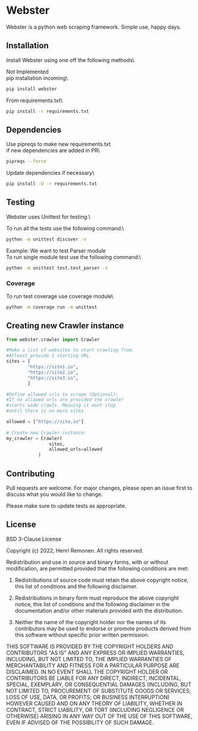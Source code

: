 # Webster

Webster is a python web scraping framework. Simple use, happy days.

## Installation
Install Webster using one off the following methods\

Not Implemented\
pip installation incoming\

```bash
pip install webster
```

From requirements.txt\
```bash
pip install -r requirements.txt
```

## Dependencies
Use pipreqs to make new requirements.txt\
if new dependencies are added in PR\

```bash
pipreqs --force
```

Update dependencies if necessary\

```bash
pip install -U -r requirements.txt
```

## Testing
Webster uses Unittest for testing.\

To run all the tests use the following command:\

```bash
python -m unittest discover -v
```

Example: We want to test Parser module\
To run single module test use the following command:\

```bash
python -m unittest test.test_parser -v
```


### Coverage
To run test coverage use coverage module\

```bash
python -m coverage run -m unittest
```


## Creating new Crawler instance
```python
from webster.crawler import Crawler

#Make a list of websites to start crawling from.
#Atleast provide 1 starting URL.
sites = [ 
        "https://site1.io",
        "https://site2.io", 
        "https://site3.io", 
        ]

#Define allowed urls to scrape (Optional):
#If no allowed urls are provided the crawler 
#starts wide crawls. Meaning it wont stop 
#until there is no more sites

allowed = ["https://site.io"]
    
# Create new Crawler instance:
my_crawler = Crawler(
                sites, 
                allowed_urls=allowed
            )

```


## Contributing
Pull requests are welcome. For major changes, please open an issue first to discuss what you would like to change.

Please make sure to update tests as appropriate.

## License
BSD 3-Clause License

Copyright (c) 2022, Henri Remonen.
All rights reserved.

Redistribution and use in source and binary forms, with or without modification, are permitted provided that the following conditions are met:

1. Redistributions of source code must retain the above copyright notice, this list of conditions and the following disclaimer.

2. Redistributions in binary form must reproduce the above copyright notice, this list of conditions and the following disclaimer in the documentation and/or other materials provided with the distribution.

3. Neither the name of the copyright holder nor the names of its contributors may be used to endorse or promote products derived from this software without specific prior written permission.

THIS SOFTWARE IS PROVIDED BY THE COPYRIGHT HOLDERS AND CONTRIBUTORS "AS IS" AND ANY EXPRESS OR IMPLIED WARRANTIES, INCLUDING, BUT NOT LIMITED TO, THE IMPLIED WARRANTIES OF MERCHANTABILITY AND FITNESS FOR A PARTICULAR PURPOSE ARE DISCLAIMED. IN NO EVENT SHALL THE COPYRIGHT HOLDER OR CONTRIBUTORS BE LIABLE FOR ANY DIRECT, INDIRECT, INCIDENTAL, SPECIAL, EXEMPLARY, OR CONSEQUENTIAL DAMAGES (INCLUDING, BUT NOT LIMITED TO, PROCUREMENT OF SUBSTITUTE GOODS OR SERVICES; LOSS OF USE, DATA, OR PROFITS; OR BUSINESS INTERRUPTION) HOWEVER CAUSED AND ON ANY THEORY OF LIABILITY, WHETHER IN CONTRACT, STRICT LIABILITY, OR TORT (INCLUDING NEGLIGENCE OR OTHERWISE) ARISING IN ANY WAY OUT OF THE USE OF THIS SOFTWARE, EVEN IF ADVISED OF THE POSSIBILITY OF SUCH DAMAGE.